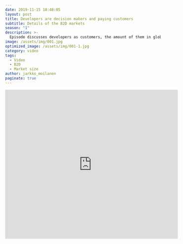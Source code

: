 ```yaml
---
date: 2019-11-15 18:48:05
layout: post
title: Developers are decision makers and paying customers
subtitle: Details of the B2D markets
season: "1"
description: >-
  Episode discusses developers as customers, the amount of them in global level, their purchase capability and suggestion of B2D Product Strategy
image: /assets/img/001.jpg
optimized_image: /assets/img/001-1.jpg
category: video
tags:
  - Video
  - B2D
  - Market size
author: jarkko_moilanen
paginate: true
---
```


<iframe width="560" height="485" src="https://www.youtube.com/embed/vrj3VY9FCfc" frameborder="0" allow="accelerometer; autoplay; encrypted-media; gyroscope; picture-in-picture" allowfullscreen></iframe>
